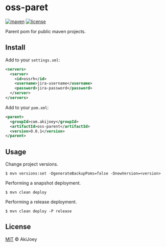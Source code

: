 # oss-paret

[![maven][maven-image]][maven-url]
[![license][license-image]][license-url]

Parent pom for public maven projects.

## Install

Add to your `settings.xml`:

```xml
<servers>
  <server>
    <id>ossrh</id>
    <username>jira-username</username>
    <password>jira-password</password>
  </server>
</servers>
```

Add to your `pom.xml`:

```xml
<parent>
  <groupId>com.akijoey</groupId>
  <artifactId>oss-parent</artifactId>
  <version>0.0.1</version>
</parent>
```

## Usage

Change project versions.

`$ mvn versions:set -DgenerateBackupPoms=false -DnewVersion=<version>`

Performing a snapshot deployment.

`$ mvn clean deploy`

Performing a release deployment.

`$ mvn clean deploy -P release`

## License

[MIT][license-url] © AkiJoey

[license-image]: https://img.shields.io/github/license/akijoey/oss-parent
[license-url]: https://github.com/akijoey/oss-parent/blob/master/LICENSE
[maven-image]: https://img.shields.io/maven-central/v/com.akijoey/oss-parent.svg?label=maven
[maven-url]: https://search.maven.org/search?q=g:%22com.akijoey%22%20AND%20a:%22oss-parent%22